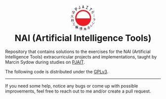 <h1 align="center">
  <div>
    <img width="80" src="https://raw.githubusercontent.com/itischrisd/itis-PJATK/main/logo.svg" alt="" />
  </div>
  NAI (Artificial Intelligence Tools)
</h1>

Repository that contains solutions to the exercises for the NAI (Artificial Intelligence Tools) extracurricular projects and implementations, taught by Marcin Sydow during studies on [PJAIT](https://www.pja.edu.pl/en/).

The following code is distributed under the [GPLv3](./LICENSE).

---

If you need some help, notice any bugs or come up with possible improvements, feel free to reach out to me and/or create a pull request.
